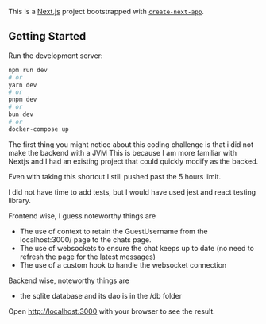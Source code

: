 This is a [Next.js](https://nextjs.org/) project bootstrapped with [`create-next-app`](https://github.com/vercel/next.js/tree/canary/packages/create-next-app).

## Getting Started

Run the development server:

```bash
npm run dev
# or
yarn dev
# or
pnpm dev
# or
bun dev
# or
docker-compose up
```

The first thing you might notice about this coding challenge is that i did not make the backend with a JVM
This is because I am more familiar with Nextjs and I had an existing project that could quickly modify as the backed.

Even with taking this shortcut I still pushed past the 5 hours limit.

I did not have time to add tests, but I would have used jest and react testing library.

Frontend wise, I guess noteworthy things are
* The use of context to retain the GuestUsername from the localhost:3000/ page to the chats page. 
* The use of websockets to ensure the chat keeps up to date (no need to refresh the page for the latest messages)
* The use of a custom hook to handle the websocket connection

Backend wise, noteworthy things are
* the sqlite database and its dao is in the /db folder




Open [http://localhost:3000](http://localhost:3000) with your browser to see the result.
